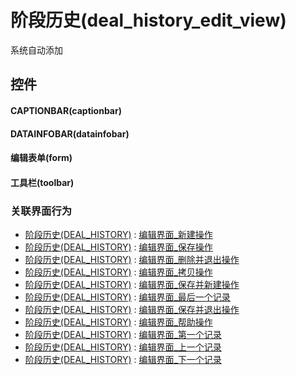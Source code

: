 # 阶段历史(deal_history_edit_view)  <!-- {docsify-ignore-all} -->


系统自动添加



## 控件
#### CAPTIONBAR(captionbar)
#### DATAINFOBAR(datainfobar)
#### 编辑表单(form)
#### 工具栏(toolbar)


### 关联界面行为
  * [阶段历史(DEAL_HISTORY)](module/crm/deal_history) : [编辑界面_新建操作](module/crm/deal_history#界面行为)
  * [阶段历史(DEAL_HISTORY)](module/crm/deal_history) : [编辑界面_保存操作](module/crm/deal_history#界面行为)
  * [阶段历史(DEAL_HISTORY)](module/crm/deal_history) : [编辑界面_删除并退出操作](module/crm/deal_history#界面行为)
  * [阶段历史(DEAL_HISTORY)](module/crm/deal_history) : [编辑界面_拷贝操作](module/crm/deal_history#界面行为)
  * [阶段历史(DEAL_HISTORY)](module/crm/deal_history) : [编辑界面_保存并新建操作](module/crm/deal_history#界面行为)
  * [阶段历史(DEAL_HISTORY)](module/crm/deal_history) : [编辑界面_最后一个记录](module/crm/deal_history#界面行为)
  * [阶段历史(DEAL_HISTORY)](module/crm/deal_history) : [编辑界面_保存并退出操作](module/crm/deal_history#界面行为)
  * [阶段历史(DEAL_HISTORY)](module/crm/deal_history) : [编辑界面_帮助操作](module/crm/deal_history#界面行为)
  * [阶段历史(DEAL_HISTORY)](module/crm/deal_history) : [编辑界面_第一个记录](module/crm/deal_history#界面行为)
  * [阶段历史(DEAL_HISTORY)](module/crm/deal_history) : [编辑界面_上一个记录](module/crm/deal_history#界面行为)
  * [阶段历史(DEAL_HISTORY)](module/crm/deal_history) : [编辑界面_下一个记录](module/crm/deal_history#界面行为)

<script>
 const { createApp } = Vue
  createApp({
    data() {
      return {

      }
    }
  }).use(ElementPlus).mount('#app')
</script>